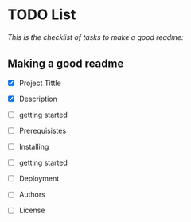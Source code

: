 # TODO List

###### This is the checklist of tasks to make a good readme:

## Making a good readme

- [X] Project Tittle
- [X] Description
- [ ] getting started 
- [ ] Prerequisistes
- [ ] Installing
- [ ] getting started 
- [ ] Deployment
- [ ] Authors 
- [ ] License



